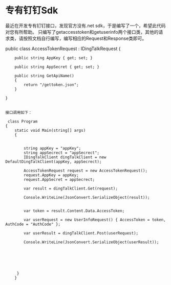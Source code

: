 # 专有钉钉Sdk
最近在开发专有钉钉接口，发现官方没有.net sdk，于是编写了一个，希望此代码对您有所帮助。
只编写了getaccesstoken和getuserinfo两个接口类，其他的请求类，请按照文档自行编写，编写相应的Request和Response类即可。


 public class AccessTokenRequest : IDingTalkRequest<AccessTokenResponse>
  {
       
        public string AppKey { get; set; }

        public string AppSecret { get; set; }

        public string GetApiName()
        {
            return "/gettoken.json";
        }

    }
    
    
    接口调用如下：
    
     class Program
    {
        static void Main(string[] args)
        {


            string appKey = "appKey";
            string appSecrect = "appSecrect";
            IDingTalkClient dingTalkClient = new DefaultDingTalkClient(appKey, appSecrect);

            AccessTokenRequest request = new AccessTokenRequest();
            request.AppKey = appKey;
            request.AppSecret = appSecrect;

            var result = dingTalkClient.Get(request);

            Console.WriteLine(JsonConvert.SerializeObject(result));


            var token = result.Content.Data.AccessToken;

            var userRequest = new UserInfoRequest() { AccessToken = token, AuthCode = "AuthCode" };

            var userResult = dingTalkClient.Post(userRequest);

            Console.WriteLine(JsonConvert.SerializeObject(userResult));


          

           

         }
        }
